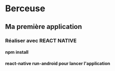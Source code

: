 # Berceuse
##  Ma première application

### Réaliser avec REACT NATIVE 


#### npm install

#### react-native run-android pour lancer l'application
